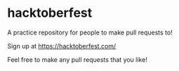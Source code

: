 # hacktoberfest
A practice repository for people to make pull requests to!

Sign up at https://hacktoberfest.com/

Feel free to make any pull requests that you like!
